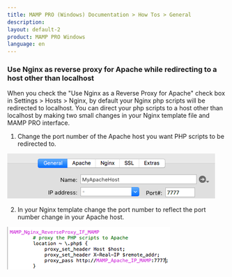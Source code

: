 ```yaml
---
title: MAMP PRO (Windows) Documentation > How Tos > General
description: 
layout: default-2
product: MAMP PRO Windows
language: en
---
```


### Use Nginx as reverse proxy for Apache while redirecting to a host other than localhost

When you check the "Use Nginx as a Reverse Proxy for Apache" check box in Settings > Hosts > Nginx, by default your Nginx php scripts will be redirected to localhost. You can direct your php scripts to a host other than localhost by making two small changes in your Nginx template file and MAMP PRO interface.

1. Change the port number of the Apache host you want PHP scripts to be redirected to.

![MAMP](/en/MAMP-PRO-Mac/How-Tos/General/changePort.png)

2. In your Nginx template change the port number to reflect the port number change in your Apache host.

![MAMP](/en/MAMP-PRO-Mac/How-Tos/General/templatePort.png)





